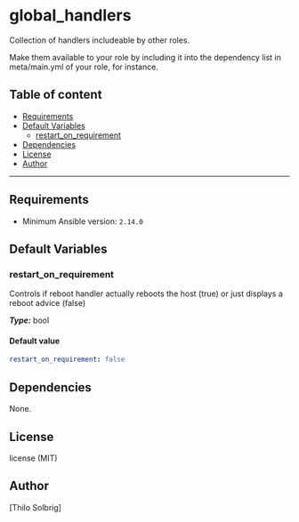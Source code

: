 # global_handlers

Collection of handlers includeable by other roles.

Make them available to your role by including it into the
dependency list in meta/main.yml of your role, for instance.

## Table of content

- [Requirements](#requirements)
- [Default Variables](#default-variables)
  - [restart_on_requirement](#restart_on_requirement)
- [Dependencies](#dependencies)
- [License](#license)
- [Author](#author)

---

## Requirements

- Minimum Ansible version: `2.14.0`

## Default Variables

### restart_on_requirement

Controls if reboot handler actually reboots the host (true)
or just displays a reboot advice (false)

**_Type:_** bool<br />

#### Default value

```YAML
restart_on_requirement: false
```



## Dependencies

None.

## License

license (MIT)

## Author

[Thilo Solbrig]

